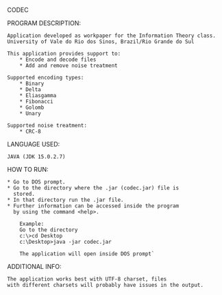 CODEC

PROGRAM DESCRIPTION:

	Application developed as workpaper for the Information Theory class.
	University of Vale do Rio dos Sinos, Brazil/Rio Grande do Sul

	This application provides support to:
		* Encode and decode files
		* Add and remove noise treatment

	Supported encoding types:
		* Binary
		* Delta
		* Eliasgamma
		* Fibonacci
		* Golomb
		* Unary

	Supported noise treatment:
		* CRC-8

LANGUAGE USED:

	JAVA (JDK 15.0.2.7)

HOW TO RUN:

	* Go to DOS prompt.
	* Go to the directory where the .jar (codec.jar) file is 
	  stored.
	* In that directory run the .jar file.
	* Further information can be accessed inside the program
	  by using the command <help>.
	
        Example:  
		Go to the directory
		c:\>cd Desktop
		c:\Desktop>java -jar codec.jar
		
		The application will open inside DOS prompt`

ADDITIONAL INFO:

	The application works best with UTF-8 charset, files
	with different charsets will probably have issues in the output.
